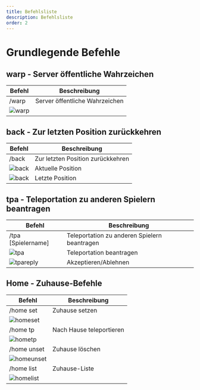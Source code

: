 ```yaml
---
title: Befehlsliste
description: Befehlsliste
order: 2
---
```


# Grundlegende Befehle

## warp - Server öffentliche Wahrzeichen

| Befehl                                                         | Beschreibung                   |
| -------------------------------------------------------------- | ------------------------------ |
| /warp                                                          | Server öffentliche Wahrzeichen |
| ![warp](/assets/GameplayGuide/command-list/command-list01.png) |                                |

## back - Zur letzten Position zurückkehren

| Befehl                                                         | Beschreibung                      |
| -------------------------------------------------------------- | --------------------------------- |
| /back                                                          | Zur letzten Position zurückkehren |
| ![back](/assets/GameplayGuide/command-list/command-list02.png) | Aktuelle Position                 |
| ![back](/assets/GameplayGuide/command-list/command-list03.png) | Letzte Position                   |

## tpa - Teleportation zu anderen Spielern beantragen

| Befehl                                                             | Beschreibung                                 |
| ------------------------------------------------------------------ | -------------------------------------------- |
| /tpa \[Spielername\]                                               | Teleportation zu anderen Spielern beantragen |
| ![tpa](/assets/GameplayGuide/command-list/command-list04.png)      | Teleportation beantragen                     |
| ![tpareply](/assets/GameplayGuide/command-list/command-list05.png) | Akzeptieren/Ablehnen                         |

## Home - Zuhause-Befehle

| Befehl                                                              | Beschreibung             |
| ------------------------------------------------------------------- | ------------------------ |
| /home set                                                           | Zuhause setzen           |
| ![homeset](/assets/GameplayGuide/command-list/command-list06.png)   |                          |
| /home tp                                                            | Nach Hause teleportieren |
| ![hometp](/assets/GameplayGuide/command-list/command-list07.png)    |                          |
| /home unset                                                         | Zuhause löschen          |
| ![homeunset](/assets/GameplayGuide/command-list/command-list08.png) |                          |
| /home list                                                          | Zuhause-Liste            |
| ![homelist](/assets/GameplayGuide/command-list/command-list09.png)  |                          |

<Contributors />

<GitHistoryInformation />
